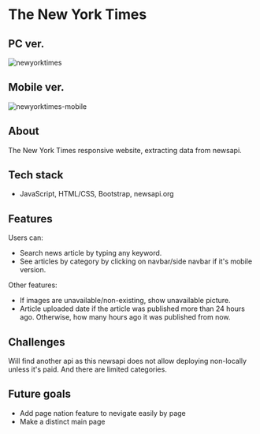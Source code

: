 # The New York Times

## PC ver.

![newyorktimes](https://user-images.githubusercontent.com/75292532/200423958-e0dcb0d1-2f46-48db-b83d-37270ca4dd70.gif)

## Mobile ver.
![newyorktimes-mobile](https://user-images.githubusercontent.com/75292532/200424775-c45cfc00-7928-4c9f-9b10-2307cb67e6bc.gif)


## About

The New York Times responsive website, extracting data from newsapi.


## Tech stack

* JavaScript, HTML/CSS, Bootstrap, newsapi.org


## Features

Users can:
* Search news article by typing any keyword.
* See articles by category by clicking on navbar/side navbar if it's mobile version.

Other features:
* If images are unavailable/non-existing, show unavailable picture.
* Article uploaded date if the article was published more than 24 hours ago. Otherwise, how many hours ago it was published from now.


## Challenges

Will find another api as this newsapi does not allow deploying non-locally unless it's paid. And there are limited categories.


## Future goals

* Add page nation feature to nevigate easily by page
* Make a distinct main page 
